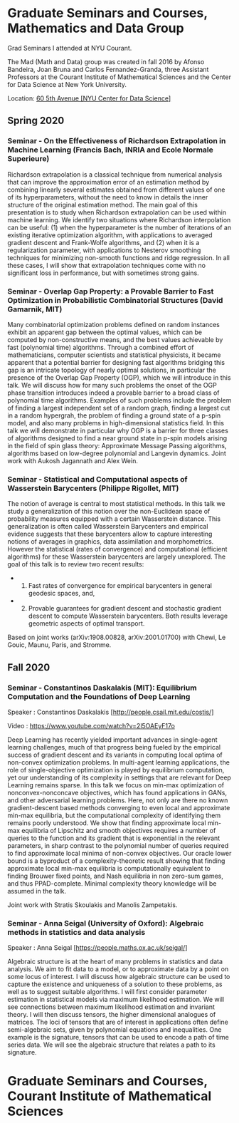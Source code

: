 # Graduate Seminars and Courses, Mathematics and Data Group
Grad Seminars I attended at NYU Courant.

The Mad (Math and Data) group was created in fall 2016 by Afonso Bandeira, Joan Bruna and Carlos Fernandez-Granda, three Assistant Professors at the Courant Institute of Mathematical Sciences and the Center for Data Science at New York University.

Location: <ins> 60 5th Avenue [NYU Center for Data Science] </ins>

## Spring 2020

### Seminar - On the Effectiveness of Richardson Extrapolation in Machine Learning (Francis Bach, INRIA and Ecole Normale Superieure)

Richardson extrapolation is a classical technique from numerical analysis that can improve the approximation error of an estimation method by combining linearly several estimates obtained from different values of one of its hyperparameters, without the need to know in details the inner structure of the original estimation method. The main goal of this presentation is to study when Richardson extrapolation can be used within machine learning. We identify two situations where Richardson interpolation can be useful: (1) when the hyperparameter is the number of iterations of an existing iterative optimization algorithm, with applications to averaged gradient descent and Frank-Wolfe algorithms, and (2) when it is a regularization parameter, with applications to Nesterov smoothing techniques for minimizing non-smooth functions and ridge regression. In all these cases, I will show that extrapolation techniques come with no significant loss in performance, but with sometimes strong gains.

### Seminar - Overlap Gap Property: a Provable Barrier to Fast Optimization in Probabilistic Combinatorial Structures (David Gamarnik, MIT)

Many combinatorial optimization problems defined on random instances exhibit an apparent gap between the optimal values, which can be computed by non-constructive means, and the best values achievable by fast (polynomial time) algorithms. Through a combined effort of mathematicians, computer scientists and statistical physicists, it became apparent that a potential barrier for designing fast algorithms bridging this gap is an intricate topology of nearly optimal solutions, in particular the presence of the Overlap Gap Property (OGP), which we will introduce in this talk. We will discuss how for many such problems the onset of the OGP phase transition introduces indeed a provable barrier to a broad class of polynomial time algorithms. Examples of such problems include the problem of finding a largest independent set of a random graph, finding a largest cut in a random hypergrah, the problem of finding a ground state of a p-spin model, and also many problems in high-dimensional statistics field. In this talk we will demonstrate in particular why OGP is a barrier for three classes of algorithms designed to find a near ground state in p-spin models arising in the field of spin glass theory: Approximate Message Passing algorithms, algorithms based on low-degree polynomial and Langevin dynamics. Joint work with Aukosh Jagannath and Alex Wein.

### Seminar - Statistical and Computational aspects of Wasserstein Barycenters (Philippe Rigollet, MIT)

The notion of average is central to most statistical methods. In this talk we study a generalization of this notion over the non-Euclidean space of probability measures equipped with a certain Wasserstein distance. This generalization is often called Wasserstein Barycenters and empirical evidence suggests that these barycenters allow to capture interesting notions of averages in graphics, data assimilation and morphometrics. However the statistical (rates of convergence) and computational (efficient algorithms) for these Wasserstein barycenters are largely unexplored. The goal of this talk is to review two recent results: 
- 1. Fast rates of convergence for empirical barycenters in general geodesic spaces, and, 
- 2. Provable guarantees for gradient descent and stochastic gradient descent to compute Wasserstein barycenters. Both results leverage geometric aspects of optimal transport.

Based on joint works (arXiv:1908.00828, arXiv:2001.01700) with Chewi, Le Gouic, Maunu, Paris, and Stromme.

## Fall 2020

### Seminar - Constantinos Daskalakis (MIT): Equilibrium Computation and the Foundations of Deep Learning

Speaker : Constantinos Daskalakis [http://people.csail.mit.edu/costis/]

Video : https://www.youtube.com/watch?v=2l5OAEyF17o

Deep Learning has recently yielded important advances in single-agent learning challenges, much of that progress being fueled by the empirical success of gradient descent and its variants in computing local optima of non-convex optimization problems. In multi-agent learning applications, the role of single-objective optimization is played by equilibrium computation, yet our understanding of its complexity in settings that are relevant for Deep Learning remains sparse. In this talk we focus on min-max optimization of nonconvex-nonconcave objectives, which has found applications in GANs, and other adversarial learning problems. Here, not only are there no known gradient-descent based methods converging to even local and approximate min-max equilibria, but the computational complexity of identifying them remains poorly understood. We show that finding approximate local min-max equilibria of Lipschitz and smooth objectives requires a number of queries to the function and its gradient that is exponential in the relevant parameters, in sharp contrast to the polynomial number of queries required to find approximate local minima of non-convex objectives. Our oracle lower bound is a byproduct of a complexity-theoretic result showing that finding approximate local min-max equilibria is computationally equivalent to finding Brouwer fixed points, and Nash equilibria in non zero-sum games, and thus PPAD-complete. Minimal complexity theory knowledge will be assumed in the talk.

Joint work with Stratis Skoulakis and Manolis Zampetakis.

### Seminar - Anna Seigal (University of Oxford): Algebraic methods in statistics and data analysis
Speaker : Anna Seigal [https://people.maths.ox.ac.uk/seigal/]

Algebraic structure is at the heart of many problems in statistics and data analysis. We aim to fit data to a model, or to approximate data by a point on some locus of interest. I will discuss how algebraic structure can be used to capture the existence and uniqueness of a solution to these problems, as well as to suggest suitable algorithms. I will first consider parameter estimation in statistical models via maximum likelihood estimation. We will see connections between maximum likelihood estimation and invariant theory. I will then discuss tensors, the higher dimensional analogues of matrices. The loci of tensors that are of interest in applications often define semi-algebraic sets, given by polynomial equations and inequalities. One example is the signature, tensors that can be used to encode a path of time series data. We will see the algebraic structure that relates a path to its signature.

# Graduate Seminars and Courses, Courant Institute of Mathematical Sciences
